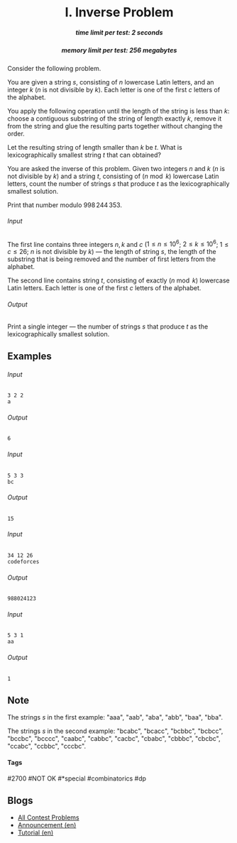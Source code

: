 <h1 style='text-align: center;'> I. Inverse Problem</h1>

<h5 style='text-align: center;'>time limit per test: 2 seconds</h5>
<h5 style='text-align: center;'>memory limit per test: 256 megabytes</h5>

Consider the following problem.

You are given a string $s$, consisting of $n$ lowercase Latin letters, and an integer $k$ ($n$ is not divisible by $k$). Each letter is one of the first $c$ letters of the alphabet.

You apply the following operation until the length of the string is less than $k$: choose a contiguous substring of the string of length exactly $k$, remove it from the string and glue the resulting parts together without changing the order.

Let the resulting string of length smaller than $k$ be $t$. What is lexicographically smallest string $t$ that can obtained?

You are asked the inverse of this problem. Given two integers $n$ and $k$ ($n$ is not divisible by $k$) and a string $t$, consisting of ($n \bmod k$) lowercase Latin letters, count the number of strings $s$ that produce $t$ as the lexicographically smallest solution.

Print that number modulo $998\,244\,353$.

###### Input

The first line contains three integers $n, k$ and $c$ ($1 \le n \le 10^6$; $2 \le k \le 10^6$; $1 \le c \le 26$; $n$ is not divisible by $k$) — the length of string $s$, the length of the substring that is being removed and the number of first letters from the alphabet.

The second line contains string $t$, consisting of exactly ($n \bmod k$) lowercase Latin letters. Each letter is one of the first $c$ letters of the alphabet.

###### Output

Print a single integer — the number of strings $s$ that produce $t$ as the lexicographically smallest solution.

## Examples

###### Input


```text
3 2 2
a
```
###### Output


```text
6
```
###### Input


```text
5 3 3
bc
```
###### Output


```text
15
```
###### Input


```text
34 12 26
codeforces
```
###### Output


```text
988024123
```
###### Input


```text
5 3 1
aa
```
###### Output


```text
1
```
## Note

The strings $s$ in the first example: "aaa", "aab", "aba", "abb", "baa", "bba".

The strings $s$ in the second example: "bcabc", "bcacc", "bcbbc", "bcbcc", "bccbc", "bcccc", "caabc", "cabbc", "cacbc", "cbabc", "cbbbc", "cbcbc", "ccabc", "ccbbc", "cccbc".



#### Tags 

#2700 #NOT OK #*special #combinatorics #dp 

## Blogs
- [All Contest Problems](../Kotlin_Heroes:_Episode_9_(Unrated,_T-Shirts_+_Prizes!).md)
- [Announcement (en)](../blogs/Announcement_(en).md)
- [Tutorial (en)](../blogs/Tutorial_(en).md)
